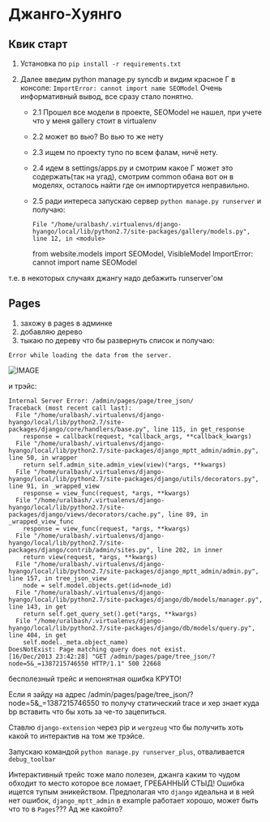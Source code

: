 Джанго-Хуянго
=============

Квик старт
----------

1. Установка по `pip install -r requirements.txt`
2. Далее введим python manage.py syncdb и видим красное Г в консоле:
`ImportError: cannot import name SEOModel`
Очень информативный вывод, все сразу стало понятно.
    
    * 2.1 Прошел все модели в проекте, SEOModel не нашел, при учете что у меня gallery стоит в virtualenv
    * 2.2 может во вью? Во вью то же нету
    * 2.3 ищем по проекту тупо по всем фалам, ничё нету.
    * 2.4 идем в settings/apps.py и смотрим какое Г может это содержать(так на угад), смотрим сommon обана вот он в моделях, осталось найти где он импортируется неправильно.
    * 2.5 ради интереса запускаю сервер `python manage.py runserver` и получаю:
      
          File "/home/uralbash/.virtualenvs/django-hyango/local/lib/python2.7/site-packages/gallery/models.py", line 12, in <module>
        from website.models import SEOModel, VisibleModel
        ImportError: cannot import name SEOModel
        
т.е. в некоторых случаях джангу надо дебажить runserver'ом

Pages
-----

1. захожу в pages в админке
2. добавляю дерево
3. тыкаю по дереву что бы развернуть список и получаю:

`Error while loading the data from the server.`

![IMAGE](http://1.bp.blogspot.com/-u5Kh_1VdH94/Uu49ZdgXBVI/AAAAAAAAA3I/DO2TIPQ9ZrY/s1600/pages_tree.png)

и трэйс:

    Internal Server Error: /admin/pages/page/tree_json/
    Traceback (most recent call last):
      File "/home/uralbash/.virtualenvs/django-hyango/local/lib/python2.7/site-packages/django/core/handlers/base.py", line 115, in get_response
        response = callback(request, *callback_args, **callback_kwargs)
      File "/home/uralbash/.virtualenvs/django-hyango/local/lib/python2.7/site-packages/django_mptt_admin/admin.py", line 50, in wrapper
        return self.admin_site.admin_view(view)(*args, **kwargs)
      File "/home/uralbash/.virtualenvs/django-hyango/local/lib/python2.7/site-packages/django/utils/decorators.py", line 91, in _wrapped_view
        response = view_func(request, *args, **kwargs)
      File "/home/uralbash/.virtualenvs/django-hyango/local/lib/python2.7/site-packages/django/views/decorators/cache.py", line 89, in _wrapped_view_func
        response = view_func(request, *args, **kwargs)
      File "/home/uralbash/.virtualenvs/django-hyango/local/lib/python2.7/site-packages/django/contrib/admin/sites.py", line 202, in inner
        return view(request, *args, **kwargs)
      File "/home/uralbash/.virtualenvs/django-hyango/local/lib/python2.7/site-packages/django_mptt_admin/admin.py", line 157, in tree_json_view
        node = self.model.objects.get(id=node_id)
      File "/home/uralbash/.virtualenvs/django-hyango/local/lib/python2.7/site-packages/django/db/models/manager.py", line 143, in get
        return self.get_query_set().get(*args, **kwargs)
      File "/home/uralbash/.virtualenvs/django-hyango/local/lib/python2.7/site-packages/django/db/models/query.py", line 404, in get
        self.model._meta.object_name)
    DoesNotExist: Page matching query does not exist.
    [16/Dec/2013 23:42:28] "GET /admin/pages/page/tree_json/?node=5&_=1387215746550 HTTP/1.1" 500 22668
    
бесполезный трейс и непонятная ошибка КРУТО! 

Если я зайду на адрес /admin/pages/page/tree_json/?node=5&_=1387215746550 то получу статический trace и хер знает куда bp вставить что бы хоть за че-то зацепиться.

Ставлю `django-extension` через pip и `wergzeug` что бы получить хоть какой то интерактив на том же трэйсе.

Запускаю командой `python manage.py runserver_plus`, отваливается `debug_toolbar`

Интерактивный трейс тоже мало полезен, джанга каким то чудом обходит то место которое все ломает, ГРЕБАННЫЙ СТЫД! Ошибка ищется тупым эникейством. Предполагая что `django` идеальна и в ней нет ошибок, `django_mptt_admin` в example работает хорошо, может быть что то в `Pages`??? Ад же какойто?
